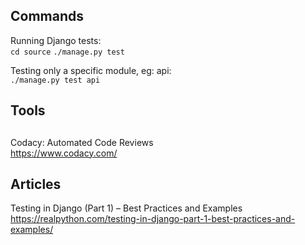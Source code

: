 
## Commands

Running Django tests:   
`cd source`
`./manage.py test`

Testing only a specific module, eg: api:   
`./manage.py test api`

##
## Tools
##

Codacy: Automated Code Reviews  
https://www.codacy.com/

## Articles

Testing in Django (Part 1) – Best Practices and Examples    
https://realpython.com/testing-in-django-part-1-best-practices-and-examples/